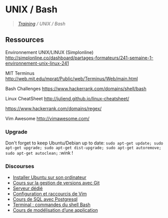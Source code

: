 # UNIX / Bash

>_[Training](https://github.com/simplonco/training) / UNIX / Bash_

## Ressources

Environnement UNIX/LINUX (Simplonline)
http://simplonline.co/dashboard/partages-formateurs/241-semaine-1-environnement-unix-linux-241

MIT Terminus
http://web.mit.edu/mprat/Public/web/Terminus/Web/main.html

Bash Challenges
https://www.hackerrank.com/domains/shell/bash

Linux CheatSheet
http://juliend.github.io/linux-cheatsheet/

https://www.hackerrank.com/domains/regex/

Vim Awesome
http://vimawesome.com/

### Upgrade

Don't forget to keep Ubuntu/Debian up to date: `sudo apt-get update; sudo apt-get upgrade; sudo apt-get dist-upgrade; sudo apt-get autoremove; sudo apt-get autoclean;` :wink !

### Discourses

* [Installer Ubuntu sur son ordinateur](http://discourse.simplon.co/t/installer-ubuntu/39)
* [Cours sur la gestion de versions avec Git](http://discourse.simplon.co/t/cours-sur-la-gestion-de-versions-avec-git/24)
* [Serveur dédié](http://discourse.simplon.co/t/serveur-dedie/64)
* [Configuration et raccourcis de Vim](http://discourse.simplon.co/t/configuration-et-raccourcis-de-vim/78)
* [Cours de SQL avec Postgresql](http://discourse.simplon.co/t/cours-de-sql-avec-postgresql/67)
* [Terminal : commandes du shell Bash](http://discourse.simplon.co/t/terminal-commandes-du-shell-bash/88)
* [Cours de modélisation d’une application](http://discourse.simplon.co/t/cours-de-modelisation-dune-application/66)
